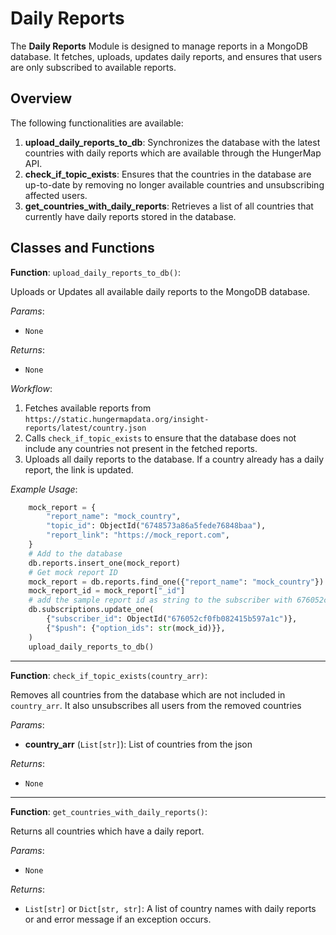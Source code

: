 # Daily Reports

The **Daily Reports** Module is designed to manage reports in a MongoDB database. It fetches, uploads, updates daily reports, 
and ensures that users are only subscribed to available reports.

## Overview
The following functionalities are available:
1. **upload_daily_reports_to_db**: Synchronizes the database with the latest countries with daily reports which are available through the HungerMap API.
2. **check_if_topic_exists**: Ensures that the countries in the database are up-to-date by removing no longer available countries and unsubscribing affected users.
3. **get_countries_with_daily_reports**: Retrieves a list of all countries that currently have daily reports stored in the database.

## Classes and Functions

**Function**: `upload_daily_reports_to_db()`:

Uploads or Updates all available daily reports to the MongoDB database. 

*Params*:
- `None`

*Returns*:
- `None`

*Workflow*:
1. Fetches available reports from `https://static.hungermapdata.org/insight-reports/latest/country.json`
2. Calls `check_if_topic_exists` to ensure that the database does not include any countries not present in the fetched reports. 
3. Uploads all daily reports to the database. If a country already has a daily report, the link is updated.

*Example Usage*:
```Python
    mock_report = {
        "report_name": "mock_country",
        "topic_id": ObjectId("6748573a86a5fede76848baa"),
        "report_link": "https://mock_report.com",
    }
    # Add to the database
    db.reports.insert_one(mock_report)
    # Get mock report ID
    mock_report = db.reports.find_one({"report_name": "mock_country"})
    mock_report_id = mock_report["_id"]
    # add the sample report id as string to the subscriber with 676052cf0fb082415b597a1c
    db.subscriptions.update_one(
        {"subscriber_id": ObjectId("676052cf0fb082415b597a1c")},
        {"$push": {"option_ids": str(mock_id)}},
    )
    upload_daily_reports_to_db()
```

---

**Function**: `check_if_topic_exists(country_arr)`:

Removes all countries from the database which are not included in `country_arr`. It also unsubscribes all users from the removed countries

*Params*:
- **country_arr** (`List[str]`): List of countries from the json

*Returns*:
- `None`

---

**Function**: `get_countries_with_daily_reports()`:

Returns all countries which have a daily report.

*Params*:
- `None`

*Returns*:
- `List[str]` or `Dict[str, str]`: A list of country names with daily reports or and error message if an exception occurs.

